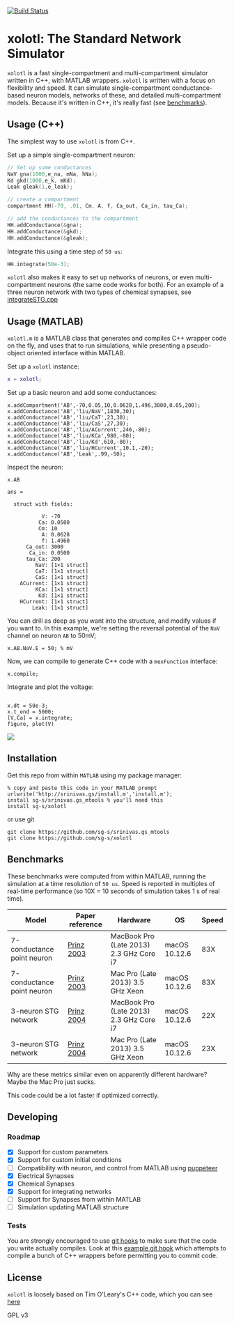 [![Build Status](https://travis-ci.org/sg-s/xolotl.svg?branch=master)](https://travis-ci.org/sg-s/xolotl)

# xolotl: The Standard Network Simulator 

`xolotl` is a fast single-compartment and multi-compartment simulator written in C++, with MATLAB wrappers. `xolotl` is written with a focus on flexibility and speed. It can simulate single-compartment conductance-based neuron models, networks of these, and detailed multi-compartment models. Because it's written in C++, it's really fast (see [benchmarks](#Benchmarks)). 

## Usage (C++)

The simplest way to use `xolotl` is from C++. 

Set up a simple single-compartment neuron:

```c++
// Set up some conductances 
NaV gna(1000,e_na, mNa, hNa);
Kd gkd(1000,e_k, mKd);
Leak gleak(1,e_leak);

// create a compartment 
compartment HH(-70, .01, Cm, A, f, Ca_out, Ca_in, tau_Ca);

// add the conductances to the compartment 
HH.addConductance(&gna);
HH.addConductance(&gkd);
HH.addConductance(&gleak);
```

Integrate this using a time step of `50 us`:

```c++
HH.integrate(50e-3);
```

`xolotl` also makes it easy to set up networks of neurons, or even multi-compartment neurons (the same code works for both). For an example of a three neuron network with two types of chemical synapses, see [integrateSTG.cpp](/examples/mex/integrateSTG.cpp)

## Usage (MATLAB)

`xolotl.m` is a MATLAB class that generates and compiles C++ wrapper code on the fly, and uses that to run simulations, while presenting a pseudo-object oriented interface within MATLAB. 

Set up a `xolotl` instance:

```matlab
x = xolotl;
```

Set up a basic neuron and add some conductances:

```
x.addCompartment('AB',-70,0.05,10,0.0628,1.496,3000,0.05,200);
x.addConductance('AB','liu/NaV',1830,30);
x.addConductance('AB','liu/CaT',23,30);
x.addConductance('AB','liu/CaS',27,30);
x.addConductance('AB','liu/ACurrent',246,-80);
x.addConductance('AB','liu/KCa',980,-80);
x.addConductance('AB','liu/Kd',610,-80);
x.addConductance('AB','liu/HCurrent',10.1,-20);
x.addConductance('AB','Leak',.99,-50);
```

Inspect the neuron:

```
x.AB

ans = 

  struct with fields:

           V: -70
          Ca: 0.0500
          Cm: 10
           A: 0.0628
           f: 1.4960
      Ca_out: 3000
       Ca_in: 0.0500
      tau_Ca: 200
         NaV: [1×1 struct]
         CaT: [1×1 struct]
         CaS: [1×1 struct]
    ACurrent: [1×1 struct]
         KCa: [1×1 struct]
          Kd: [1×1 struct]
    HCurrent: [1×1 struct]
        Leak: [1×1 struct]

```

You can drill as deep as you want into the structure, and modify values if you want to. In this example, we're setting the reversal potential of the `NaV` channel on neuron `AB` to 50mV;

```
x.AB.NaV.E = 50; % mV
```

Now, we can compile to generate C++ code with a `mexFunction` interface:

```
x.compile;
```

Integrate and plot the voltage:

```

x.dt = 50e-3;
x.t_end = 5000;
[V,Ca] = x.integrate;
figure, plot(V)
```

![](https://user-images.githubusercontent.com/6005346/30713658-ff96faf4-9edd-11e7-9db1-a2ca4f2f0567.png)


## Installation

Get this repo from within `MATLAB` using my package manager:

```
% copy and paste this code in your MATLAB prompt
urlwrite('http://srinivas.gs/install.m','install.m'); 
install sg-s/srinivas.gs_mtools % you'll need this
install sg-s/xolotl
```

or use git

```
git clone https://github.com/sg-s/srinivas.gs_mtools
git clone https://github.com/sg-s/xolotl
```


## Benchmarks

These benchmarks were computed from within MATLAB, running the simulation at a time resolution of `50 us`. Speed is reported in multiples of real-time performance (so 10X = 10 seconds of simulation takes 1 s of real time).

| Model          | Paper reference | Hardware  | OS | Speed | 
| -------          | ------- | ----------- | ------ | -- |
| 7-conductance point neuron  | [Prinz 2003](http://jn.physiology.org/content/90/6/3998)  |  MacBook Pro (Late 2013) 2.3 GHz Core i7    | macOS 10.12.6 | 83X | 
| 7-conductance point neuron  | [Prinz 2003](http://jn.physiology.org/content/90/6/3998)  |  Mac Pro (Late 2013) 3.5 GHz Xeon  | macOS 10.12.6   | 83X | 
| 3-neuron STG network | [Prinz 2004](https://www.nature.com/neuro/journal/v7/n12/full/nn1352.html)  |  MacBook Pro (Late 2013) 2.3 GHz Core i7  | macOS 10.12.6   | 22X | 
| 3-neuron STG network  | [Prinz 2004](https://www.nature.com/neuro/journal/v7/n12/full/nn1352.html)  |  Mac Pro (Late 2013) 3.5 GHz Xeon  | macOS 10.12.6   | 23X | 

Why are these metrics similar even on apparently different hardware? Maybe the Mac Pro just sucks. 

This code could be a lot faster if optimized correctly. 

## Developing 

### Roadmap

- [x] Support for custom parameters
- [x] Support for custom initial conditions
- [ ] Compatibility with neuron, and control from MATLAB using [puppeteer](https://github.com/sg-s/puppeteer)
- [x] Electrical Synapses 
- [x] Chemical Synapses
- [x] Support for integrating networks
- [ ] Support for Synapses from within MATLAB
- [ ] Simulation updating MATLAB structure

### Tests

You are strongly encouraged to use [git hooks](https://git-scm.com/docs/githooks) to make sure that the code you write actually compiles. Look at this [example git hook](dev/pre-commit) which attempts to compile a bunch of C++ wrappers before permitting you to commit code. 



## License 

`xolotl` is loosely based on Tim O'Leary's C++ code, which you can see [here](https://github.com/marderlab/oleary_et_al_2014)

GPL v3

